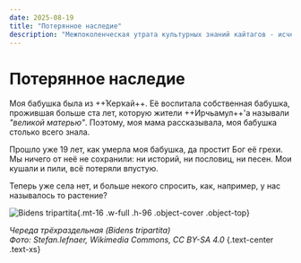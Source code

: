 ```yaml
---
date: 2025-08-19
title: "Потерянное наследие"
description: "Межпоколенческая утрата культурных знаний кайтагов - исчезнувших, пока мы не обращали внимания."
---
```


# Потерянное наследие

Моя бабушка была из ++Ҡерҡай++. Её воспитала собственная бабушка, прожившая больше ста лет, которую жители ++Ирчьамул++'а называли _"великой матерью"_. Поэтому, моя мама рассказывала, моя бабушка столько всего знала.

Прошло уже 19 лет, как умерла моя бабушка, да простит Бог её грехи. Мы ничего от неё не сохранили: ни историй, ни пословиц, ни песен. Мои кушали и пили, всё потеряли впустую.

Теперь уже села нет, и больше некого спросить, как, например, у нас называлось то растение?

![Bidens tripartita](/notes/bidens-tripartita.jpg){.mt-16 .w-full .h-96 .object-cover .object-top}

_Череда трёхраздельная (Bidens tripartita)  
Фото: Stefan.lefnaer, Wikimedia Commons, CC BY-SA 4.0_ {.text-center .text-xs}
